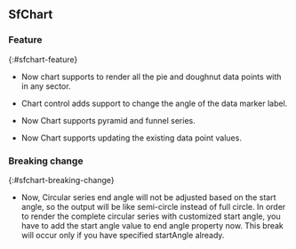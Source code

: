 ## SfChart

### Feature
{:#sfchart-feature}

* Now chart supports to render all the pie and doughnut data points with in any sector.

* Chart control adds support to change the angle of the data marker label.

* Now Chart supports pyramid and funnel series.

* Now Chart supports updating the existing data point values.

### Breaking change
{:#sfchart-breaking-change}

* Now, Circular series end angle will not be adjusted based on the start angle, so the output will be like semi-circle instead of full circle. In order to render the complete circular series with customized start angle, you have to add the start angle value to end angle property now. This break will occur only if you have specified startAngle already.
